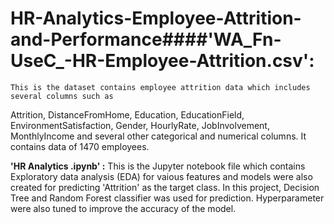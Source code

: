 # HR-Analytics-Employee-Attrition-and-Performance####**'WA_Fn-UseC_-HR-Employee-Attrition.csv':**
    This is the dataset contains employee attrition data which includes several columns such as
Attrition, DistanceFromHome, Education, EducationField, EnvironmentSatisfaction, Gender, HourlyRate, JobInvolvement, MonthlyIncome and
several other categorical and numerical columns. It contains data of 1470 employees.

**'HR Analytics .ipynb' :**
    This is  the Jupyter notebook file which contains Exploratory data analysis (EDA) for vaious features and
models were also created for predicting 'Attrition' as the target class. In this project, Decision Tree and Random Forest classifier was
used for prediction. Hyperparameter were also tuned to improve the accuracy of the model.
